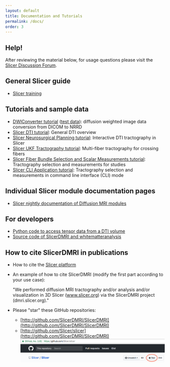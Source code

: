 ```yaml
---
layout: default
title: Documentation and Tutorials
permalink: /docs/
order: 3
---
```


Help!
-----

After reviewing the material below, for usage questions please visit the [Slicer Discussion Forum](https://discourse.slicer.org).

General Slicer guide
---------------------
* [Slicer training](http://www.slicer.org/slicerWiki/index.php/Documentation/Nightly/Training)

Tutorials and sample data
---------------------
* [DWIConverter tutorial](tutorials/DWIConverterTutorial.pdf) ([test data](http://slicer.kitware.com/midas3/download/item/93008/SiemensTrioTim2.tar.gz)): diffusion weighted image data conversion from DICOM to NRRD
* [Slicer DTI tutorial](https://www.slicer.org/slicerWiki/index.php/Documentation/Nightly/Training#Slicer4_Diffusion_Tensor_Imaging_Tutorial): General DTI overview
* [Slicer Neurosurgical Planning tutorial](https://www.slicer.org/slicerWiki/index.php/Documentation/Nightly/Training#Slicer4_Neurosurgical_Planning_Tutorial): Interactive DTI tractography in Slicer
* [Slicer UKF Tractography tutorial](https://www.slicer.org/slicerWiki/index.php/Documentation/Nightly/Training#UKF): Multi-fiber tractography for crossing fibers
* [Slicer Fiber Bundle Selection and Scalar Measurements tutorial](https://www.slicer.org/slicerWiki/index.php/Documentation/Nightly/Training#Fiber_Bundle_Selection_and_Scalar_Measurements): Tractography selection and measurements for studies
* [Slicer CLI Application tutorial](tutorials/CLITutorial.pdf): Tractography selection and measurements in command line interface (CLI) mode

Individual Slicer module documentation pages
---------------------
* [Slicer nightly documentation of Diffusion MRI modules](http://www.slicer.org/slicerWiki/index.php/Documentation/Nightly#Modules_by_category_Diffusion)

For developers
---------------------
* [Python code to access tensor data from a DTI volume](https://www.slicer.org/slicerWiki/index.php/Documentation/Nightly/ScriptRepository#Access_values_in_a_DTI_tensor_volume)
* [Source code of SlicerDMRI and whitematteranalysis](https://github.com/SlicerDMRI)

How to cite SlicerDMRI in publications
---------------------
* How to cite the [Slicer platform](http://wiki.slicer.org/slicerWiki/index.php/CitingSlicer)
* An example of how to cite SlicerDMRI (modify the first part according to your use case):

    "We performed diffusion MRI tractography and/or analysis and/or visualization in 3D Slicer (www.slicer.org) via the SlicerDMRI project (dmri.slicer.org)."

* Please "star" these GitHub repositories:
    * [http://github.com/SlicerDMRI/SlicerDMRI](http://github.com/SlicerDMRI/SlicerDMRI)
    * [http://github.com/Slicer/slicer](http://github.com/SlicerDMRI/SlicerDMRI)
    ![While logged in to GitHub, please visit the two links above and select the "Star" button at the top right of the screen](../images/repo_star.png)
